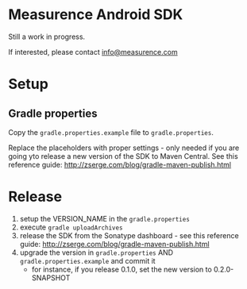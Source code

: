 # Measurence Android SDK

Still a work in progress.

If interested, please contact info@measurence.com

# Setup

## Gradle properties

Copy the `gradle.properties.example` file to `gradle.properties`.

Replace the placeholders with proper settings - only needed if you are going yto release a new version of the SDK to Maven Central. See this reference guide: http://zserge.com/blog/gradle-maven-publish.html

# Release

1. setup the VERSION_NAME in the `gradle.properties`
1. execute `gradle uploadArchives`
1. release the SDK from the Sonatype dashboard - see this reference guide: http://zserge.com/blog/gradle-maven-publish.html
1. upgrade the version in `gradle.properties` AND `gradle.properties.example` and commit it
    * for instance, if you release 0.1.0, set the new version to 0.2.0-SNAPSHOT